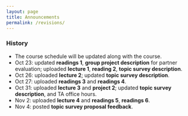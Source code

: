 ```yaml
---
layout: page
title: Announcements 
permalink: /revisions/
---
```


### History 
- The course schedule will be updated along with the course.
- Oct 23: updated **readings 1**, **group project description** for partner evaluation; uploaded **lecture 1**, **reading 2**, **topic survey description**. 
- Oct 26: uploaded **lecture 2**; updated **topic survey description**. 
- Oct 27: uploaded **readings 3** and **readings 4**. 
- Oct 31: uploaded **lecture 3** and **project 2**; updated **topic survey description**, and TA office hours.  
- Nov 2: uploaded **lecture 4** and **readings 5**, **readings 6**. 
- Nov 4: posted **topic survey proposal feedback**. 